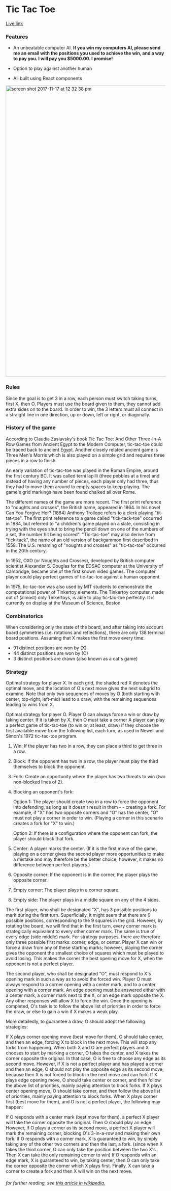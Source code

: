 # Tic Tac Toe

[Live link](https://chaimzushe.github.io/React-AI-tic-tac-toe/)


### Features

  - An unbeatable computer AI. **If you win my computers AI, please send me an email with the positions you used to achieve the win, and a way to pay you. I will pay you $5000.00. I promise!**    

  - Option to play against another human

  - All built using React components

  <img width="914" alt="screen shot 2017-11-17 at 12 32 38 pm" src="https://user-images.githubusercontent.com/20543351/32960603-85dd9c8a-cb93-11e7-9478-dfd3fb8b6815.png">

### Rules

Since the goal is to get 3 in a row, each person must switch taking turns, first X, then O. Players must use the board given to them, they cannot add extra sides on to the board. In order to win, the 3 letters must all connect in a straight line in one direction, up or down, left or right, or diagonally.



### History of the game

According to Claudia Zaslavsky's book Tic Tac Toe: And Other Three-In-A Row Games from Ancient Egypt to the Modern Computer, tic-tac-toe could be traced back to ancient Egypt. Another closely related ancient game is Three Men's Morris which is also played on a simple grid and requires three pieces in a row to finish.

An early variation of tic-tac-toe was played in the Roman Empire, around the first century BC. It was called terni lapilli (three pebbles at a time) and instead of having any number of pieces, each player only had three, thus they had to move them around to empty spaces to keep playing. The game's grid markings have been found chalked all over Rome.

The different names of the game are more recent. The first print reference to "noughts and crosses", the British name, appeared in 1864. In his novel Can You Forgive Her? (1864) Anthony Trollope refers to a clerk playing "tit-tat-toe". The first print reference to a game called "tick-tack-toe" occurred in 1884, but referred to "a children's game played on a slate, consisting in trying with the eyes shut to bring the pencil down on one of the numbers of a set, the number hit being scored". "Tic-tac-toe" may also derive from "tick-tack", the name of an old version of backgammon first described in 1558. The U.S. renaming of "noughts and crosses" as "tic-tac-toe" occurred in the 20th century.

In 1952, OXO (or Noughts and Crosses), developed by British computer scientist Alexander S. Douglas for the EDSAC computer at the University of Cambridge, became one of the first known video games. The computer player could play perfect games of tic-tac-toe against a human opponent.

In 1975, tic-tac-toe was also used by MIT students to demonstrate the computational power of Tinkertoy elements. The Tinkertoy computer, made out of (almost) only Tinkertoys, is able to play tic-tac-toe perfectly. It is currently on display at the Museum of Science, Boston.


### Combinatorics
When considering only the state of the board, and after taking into account board symmetries (i.e. rotations and reflections), there are only 138 terminal board positions. Assuming that X makes the first move every time:

- 91 distinct positions are won by (X)
- 44 distinct positions are won by (O)
- 3 distinct positions are drawn (also known as a cat's game)

### Strategy

Optimal strategy for player X. In each grid, the shaded red X denotes the optimal move, and the location of O's next move gives the next subgrid to examine. Note that only two sequences of moves by O (both starting with center, top-right, left-mid) lead to a draw, with the remaining sequences leading to wins from X.

Optimal strategy for player O. Player O can always force a win or draw by taking center. If it is taken by X, then O must take a corner
A player can play a perfect game of tic-tac-toe (to win or, at least, draw) if they choose the first available move from the following list, each turn, as used in Newell and Simon's 1972 tic-tac-toe program.

1. Win: If the player has two in a row, they can place a third to get three in a row.
2. Block: If the opponent has two in a row, the player must play the third themselves to block the opponent.
3. Fork: Create an opportunity where the player has two threats to win (two non-blocked lines of 2).
4. Blocking an opponent's fork:

     Option 1: The player should create two in a row to force the opponent into defending, as long as it doesn't result in them - -  creating a fork. For example, if "X" has two opposite corners and "O" has the center, "O" must not play a corner in order to win. (Playing a corner in this scenario creates a fork for "X" to win.)

    Option 2: If there is a configuration where the opponent can fork, the player should block that fork.

4. Center: A player marks the center. (If it is the first move of the game, playing on a corner gives the second player more opportunities to make a mistake and may therefore be the better choice; however, it makes no difference between perfect players.)
5. Opposite corner: If the opponent is in the corner, the player plays the opposite corner.
6. Empty corner: The player plays in a corner square.
7. Empty side: The player plays in a middle square on any of the 4 sides.

The first player, who shall be designated "X", has 3 possible positions to mark during the first turn. Superficially, it might seem that there are 9 possible positions, corresponding to the 9 squares in the grid. However, by rotating the board, we will find that in the first turn, every corner mark is strategically equivalent to every other corner mark. The same is true of every edge (side middle) mark. For strategy purposes, there are therefore only three possible first marks: corner, edge, or center. Player X can win or force a draw from any of these starting marks; however, playing the corner gives the opponent the smallest choice of squares which must be played to avoid losing. This makes the corner the best opening move for X, when the opponent is not a perfect player.

The second player, who shall be designated "O", must respond to X's opening mark in such a way as to avoid the forced win. Player O must always respond to a corner opening with a center mark, and to a center opening with a corner mark. An edge opening must be answered either with a center mark, a corner mark next to the X, or an edge mark opposite the X. Any other responses will allow X to force the win. Once the opening is completed, O's task is to follow the above list of priorities in order to force the draw, or else to gain a win if X makes a weak play.

More detailedly, to guarantee a draw, O should adopt the following strategies:

If X plays corner opening move (best move for them), O should take center, and then an edge, forcing X to block in the next move. This will stop any forks from happening. When both X and O are perfect players and X chooses to start by marking a corner, O takes the center, and X takes the corner opposite the original. In that case, O is free to choose any edge as its second move. However, if X is not a perfect player and has played a corner and then an edge, O should not play the opposite edge as its second move, because then X is not forced to block in the next move and can fork.
If X plays edge opening move, O should take center or corner, and then follow the above list of priorities, mainly paying attention to block forks.
If X plays center opening move, O should take corner, and then follow the above list of priorities, mainly paying attention to block forks.
When X plays corner first (best move for them), and O is not a perfect player, the following may happen:

If O responds with a center mark (best move for them), a perfect X player will take the corner opposite the original. Then O should play an edge. However, if O plays a corner as its second move, a perfect X player will mark the remaining corner, blocking O's 3-in-a-row and making their own fork.
If O responds with a corner mark, X is guaranteed to win, by simply taking any of the other two corners and then the last, a fork. (since when X takes the third corner, O can only take the position between the two X's. Then X can take the only remaining corner to win)
If O responds with an edge mark, X is guaranteed to win, by taking center, then O can only take the corner opposite the corner which X plays first. Finally, X can take a corner to create a fork and then X will win on the next move.



###### for further reading, see [this article in wikipedia.](https://en.wikipedia.org/wiki/Tic-tac-toe)    
